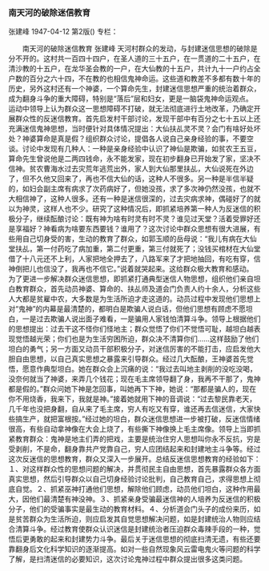 ### 南天河的破除迷信教育
张建峰
1947-04-12
第2版()
专栏：

　　南天河的破除迷信教育
    张建峰
    天河村群众的发动，与封建迷信思想的破除是分不开的。这村共一百四十四户，在圣人道的三十五户，在一贯道的二十五户，在清沙教的十五户，在龙华圣会教的一户，在大仙教的十五户，共计九十一户约占全户数的百分之六十四，不在教的也相信鬼神命运。这些道和教差不多都有数十年的历史，另外这村还有一个神婆，一个算命先生，封建迷信思想严重的统治着群众，成为翻身斗争的重大障碍，特别是“落后”层和妇女，更是一脑袋鬼神命运观点。
    运动中领导上认为群众这一思想障碍不打破，就无法彻底进行土地改革，乃确定开展群众性的反迷信教育。首先启发村干部讨论，发现干部中有百分之七十五以上还充满迷信鬼神思想，当时便针对具体情况提出：大仙扶乩灵不灵？会门有啥好处坏处？神婆算命是真是假？组织群众讨论，提倡各人说自己亲身经验的事，不要空谈。讨论中发现有几种人：一种是亲身经验中认识了神仙是欺骗，如贫农王五豆，算命先生曾说他是二两四钱命，永不能发家，现在初步翻身已开始发了家，坚决不信神。贫农曹海水过去灾荒年逃荒出外，家人到大仙那里扶乩，大仙说死在外边了，但不久他又回来了，再也不信大仙的话，这种人不很多。另一种是半信半疑的，如妇会副主席有病求了次药病好了，但她没孩，求了多次神仍然没孩，也就不大相信神了，这种人很多。还有一种是迷信很深的，过去灾病求神，偶碰好了的就以为神灵，这样人也不少。研究了这种情况后，即抓紧培养第一种人为反迷信的积极分子，继续酝酿讨论：既有神为啥有时灵有时不灵？谁见过天堂？活着受罪好还是享福好？神看病为啥要东西要钱？谁用了？这次讨论中群众思想有很大进展，有些用自己切身受的害，生动的教育了群众，如郭玉顺的岳母说：“我儿有病在大仙堂扶乩，第一付药吃了病加重，第二付更重，第三付就死了；没钱买棺材在大仙堂借了十八元还不上利，人家把地全押去了，八路军来了才把地抽回，有吃有穿，信神倒把儿也信没了，我再也不信它。”说着就哭起来。这给群众极大教育和感动。
    为了更进一步解决群众迷信思想，即抓紧打通典型迷信人物思想，组织他们亲自坦白教育群众，首先动员神婆、算命的、扶乩师及道会门负责人约十余人，分析这些人大都是贫雇中农，大多数是为生活所迫才走这道的。动员过程中发现他们思想上对“鬼神”的内幕是最清楚的，都明白是欺骗人说白话，但他们思想有顾虑不愿坦白，一是过去欺骗人说出面子难看，一是骗用人家钱怕清算斗争。领导上根据他们的思想提出：过去干这不怪你们怪地主；群众觉悟了你们不觉悟可耻，越坦白越表现觉悟越光荣；你们也是为生活穷困所迫，群众决不清算你们……这样鼓励了他们坦白的勇气；另一方面又动员干部积极分子，对迷信厉害的不能打击，应启发他大胆自由思想，以自己真实思想之暴露来引导群众。经过几大酝酿，王神婆首先觉悟，愿意作典型坦白。她在群众会上沉痛的说：“我过去叫地主剥削的没吃没喝，没奈何就当了神婆，来弄几个钱花；现在毛主席领导翻了身，我再不干那了，鬼神都是假的。”群众问她下神是怎回事，叫她再下下神，她说：“那都是骗人的，现在你不用烧香，我来下，我就是神。”接着她就用下神的音调说：“过去黎民靠老天，几千年也没把身翻，自从来了毛主席，穷人有吃又有穿，谁还再去信迷信，大家快些搞生产，就把富根按。”经过她的坦白，群众迷信思想进一步被打破，反迷信情绪很高，有些自动拿神像在大会上烧了，有些撕下神像换上毛主席像。领导上当即抓紧教育群众：鬼神是地主们弄的把戏，主要是统治住穷人思想叫你永不反抗，穷是受剥削，不是命，翻身靠共产党靠自己，穷人应团结起来和封建地主斗争等。经过这次反迷信的思想教育，群众又深入一步展开。总结反迷信思想教育的经验如下：
    １、对这样群众性的思想问题的解决，并贯彻民主自由思想，首先暴露群众各方面真实思想，然后引导群众以自己切身经验讨论批判，自己教育自己，求得思想上彻底自觉。２、抓紧巫神打通他们思想，解除他们顾虑，动员他们坦白，这种作用最大，因他们最清楚有神没神。３、抓紧亲身受骗最迷信神的人培养为反迷信的积极分子，他们的受骗事实是最生动的教育材料。４、分析道会门头子的成份来历，如是贫苦群众为生活所迫，则应启发其自觉思想解决问题，如是封建统治人物则应结合清算斗争。经过教育使群众认识迷信是封建统治者压迫群众毒辣手段的一种，觉悟后更勇敢的起来和封建势力斗争。最后关于迷信思想的彻底扫清无遗，有些还要靠翻身后文化科学知识的逐渐提高。如对一些自然现象风云雷电鬼火等问题的科学了解，是扫清迷信的必要知识，这次讨论鬼神过程中群众提出很多这类问题。

